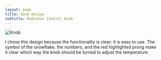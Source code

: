 ```yaml
---
layout: page
title: Good Design
subtitle: Radiator Control Knob
---
```


![Knob][Knob]

[Knob]:http://nylaivy.github.io/hci/img/bgimage.png

I chose this design because the functionality is clear: it is easy to use. The symbol of the snowflake, the numbers, and the red highlighted prong make it clear which way the knob should be turned to adjust the temperature.
